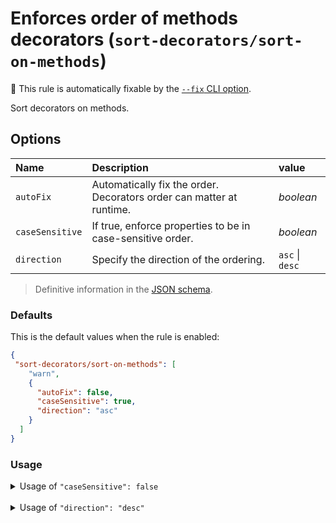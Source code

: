 # Enforces order of methods decorators (`sort-decorators/sort-on-methods`)

🔧 This rule is automatically fixable by the [`--fix` CLI option](https://eslint.org/docs/latest/user-guide/command-line-interface#--fix).

<!-- end auto-generated rule header -->

Sort decorators on methods.

## Options

| Name            | Description                                                              | value           |
|:----------------|:-------------------------------------------------------------------------|:----------------|
| `autoFix`       | Automatically fix the order.<br/>Decorators order can matter at runtime. | *boolean*       |
| `caseSensitive` | If true, enforce properties to be in case-sensitive order.               | *boolean*       |
| `direction`     | Specify the direction of the ordering.                                   | `asc` \| `desc` |

> Definitive information in the [JSON schema](../../src/lib/sort-rule/sort-rule.options.schema.json).

### Defaults

This is the default values when the rule is enabled:

```json
{
 "sort-decorators/sort-on-methods": [
    "warn",
    {
      "autoFix": false,
      "caseSensitive": true,
      "direction": "asc"
    }
  ]
}
```

### Usage

<details>
<summary>Usage of <code>"caseSensitive": false</code></summary>

#### Configuration

```json
{
 "sort-decorators/sort-on-methods": [
    "warn",
    {
      "caseSensitive": false
    }
  ]
}
```

#### ❌ Invalid

```typescript
class MyClass {
  @B @a @c
  public run() {}
}
```

#### ✅ Valid

```typescript
class MyClass {
  @a @B @c
  public run() {}
}
```

</details>

<br />

<details>
<summary>Usage of <code>"direction": "desc"</code></summary>

#### Configuration

```json
{
  "sort-decorators/sort-on-methods": [
    "warn",
    {
      "direction": "desc"
    }
  ]
}
```

#### ❌ Invalid

```typescript
class MyClass {
  @A
  @B
  public run() {}
}
```

#### ✅ Valid

```typescript
class MyClass {
  @B
  @A
  public run() {}
}
```

</details>

<br />
